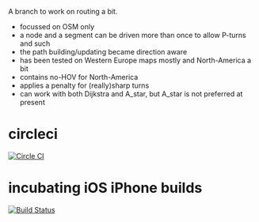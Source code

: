 A branch to work on routing a bit.

- focussed on OSM only
- a node and a segment can be driven more than once to allow P-turns and such
- the path building/updating became direction aware
- has been tested on Western Europe maps mostly and North-America a bit
- contains no-HOV for North-America
- applies a penalty for (really)sharp turns
- can work with both Dijkstra and A_star, but A_star is not preferred at present

circleci
========

[![Circle CI](https://circleci.com/gh/jandegr/navit/tree/ext_graph_prep.svg?style=svg)](https://circleci.com/gh/jandegr/navit/tree/ext_graph_prep)

incubating iOS iPhone builds
============================

[![Build Status](https://www.bitrise.io/app/6ba6846418e30215/status.svg?token=Lfiw0WJBXimhu2XLaaUp-Q)](https://www.bitrise.io/app/6ba6846418e30215)
